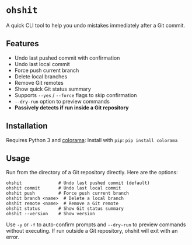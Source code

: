 # `ohshit`

A quick CLI tool to help you undo mistakes immediately after a Git commit.  

## Features

- Undo last pushed commit with confirmation  
- Undo last local commit  
- Force push current branch  
- Delete local branches  
- Remove Git remotes  
- Show quick Git status summary  
- Supports `--yes` / `--force` flags to skip confirmation  
- `--dry-run` option to preview commands  
- **Passively detects if run inside a Git repository**  

## Installation

Requires Python 3 and [colorama](https://pypi.org/project/colorama/):
Install with `pip`:
`pip install colorama`

## Usage

Run from the directory of a Git repository directly. 
Here are the options:
```
ohshit              # Undo last pushed commit (default)
ohshit commit       # Undo last local commit
ohshit push         # Force push current branch
ohshit branch <name>  # Delete a local branch
ohshit remote <name>  # Remove a Git remote
ohshit status       # Show Git status summary
ohshit --version    # Show version
```
Use `-y` or `-f` to auto-confirm prompts and `--dry-run` to preview commands without executing.
If run outside a Git repository, ohshit will exit with an error.
